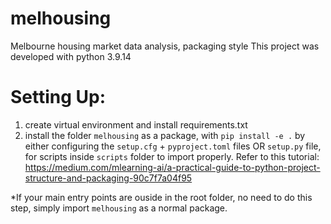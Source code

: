 # melhousing
Melbourne housing market data analysis, packaging style
This project was developed with python 3.9.14
# Setting Up:
1. create virtual environment and install requirements.txt
2. install the folder `melhousing` as a package, with `pip install -e .` by either configuring the `setup.cfg` + `pyproject.toml` files OR `setup.py` file, for scripts inside `scripts` folder to import properly. 
Refer to this tutorial: https://medium.com/mlearning-ai/a-practical-guide-to-python-project-structure-and-packaging-90c7f7a04f95

*If your main entry points are ouside in the root folder, no need to do this step, simply import `melhousing` as a normal package.

